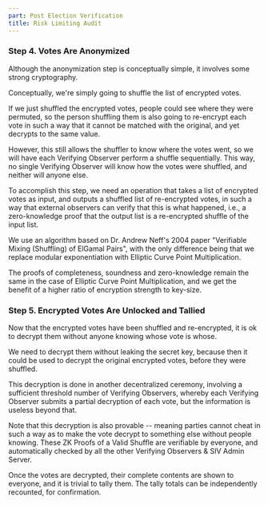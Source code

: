 ```yaml
---
part: Post Election Verification
title: Risk Limiting Audit
---
```


### Step 4. Votes Are Anonymized

Although the anonymization step is conceptually simple, it involves some strong cryptography.

Conceptually, we're simply going to shuffle the list of encrypted votes.

If we just shuffled the encrypted votes, people could see where they were permuted, so the person shuffling them is also going to re-encrypt each vote in such a way that it cannot be matched with the original, and yet decrypts to the same value.

However, this still allows the shuffler to know where the votes went, so we will have each Verifying Observer perform a shuffle sequentially. This way, no single Verifying Observer will know how the votes were shuffled, and neither will anyone else.

To accomplish this step, we need an operation that takes a list of encrypted votes as input, and outputs a shuffled list of re-encrypted votes, in such a way that external observers can verify that this is what happened, i.e., a zero-knowledge proof that the output list is a re-encrypted shuffle of the input list.

We use an algorithm based on Dr. Andrew Neff's 2004 paper "Verifiable Mixing (Shuffling) of ElGamal Pairs", with the only difference being that we replace modular exponentiation with Elliptic Curve Point Multiplication.

The proofs of completeness, soundness and zero-knowledge remain the same in the case of Elliptic Curve Point Multiplication, and we get the benefit of a higher ratio of encryption strength to key-size.

### Step 5. Encrypted Votes Are Unlocked and Tallied

Now that the encrypted votes have been shuffled and re-encrypted, it is ok to decrypt them without anyone knowing whose vote is whose.

We need to decrypt them without leaking the secret key, because then it could be used to decrypt the original encrypted votes, before they were shuffled.

This decryption is done in another decentralized ceremony, involving a sufficient threshold number of Verifying Observers, whereby each Verifying Observer submits a partial decryption of each vote, but the information is useless beyond that.

Note that this decryption is also provable -- meaning parties cannot cheat in such a way as to make the vote decrypt to something else without people knowing. These ZK Proofs of a Valid Shuffle are verifiable by everyone, and automatically checked by all the other Verifying Observers & SIV Admin Server.

Once the votes are decrypted, their complete contents are shown to everyone, and it is trivial to tally them. The tally totals can be independently recounted, for confirmation.
